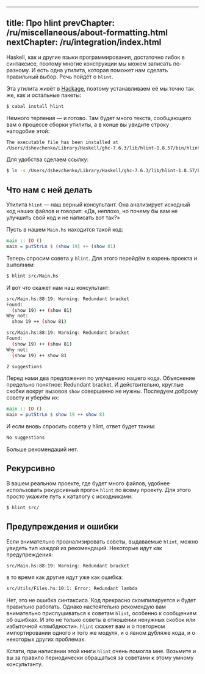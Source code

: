 ----
title: Про hlint
prevChapter: /ru/miscellaneous/about-formatting.html
nextChapter: /ru/integration/index.html
----

Haskell, как и другие языки программирования, достаточно гибок в синтаксисе, поэтому многие конструкции мы можем записать по-разному. И есть одна утилита, которая поможет нам сделать правильный выбор. Речь пойдёт о `hlint`.

Эта утилита живёт в [Hackage](http://hackage.haskell.org/package/hlint), поэтому устанавливаем её мы точно так же, как и остальные пакеты:

```bash
$ cabal install hlint
```

Немного терпения — и готово. Там будет много текста, сообщающего вам о процессе сборки утилиты, а в конце вы увидите строку наподобие этой:

```bash
The executable file has been installed at
/Users/dshevchenko/Library/Haskell/ghc-7.6.3/lib/hlint-1.8.57/bin/hlint
```

Для удобства сделаем ссылку:

```bash
$ ln -s /Users/dshevchenko/Library/Haskell/ghc-7.6.3/lib/hlint-1.8.57/bin/hlint /usr/local/bin/hlint
```

## Что нам с ней делать

Утилита `hlint` — наш верный консультант. Она анализирует исходный код наших файлов и говорит: «Да, неплохо, но почему бы вам не улучшить свой код и не написать вот так?»

Пусть в нашем `Main.hs` находится такой код:

```haskell
main :: IO ()
main = putStrLn $ (show 19) ++ (show 81)
```

Теперь спросим совета у `hlint`. Для этого перейдём в корень проекта и выполним:
 
```bash
$ hlint src/Main.hs
```

И вот что скажет нам наш консультант:

```bash
src/Main.hs:88:19: Warning: Redundant bracket
Found:
  (show 19) ++ (show 81)
Why not:
  show 19 ++ (show 81)

src/Main.hs:88:19: Warning: Redundant bracket
Found:
  (show 19) ++ (show 81)
Why not:
  (show 19) ++ show 81

2 suggestions
```

Перед нами два предложения по улучшению нашего кода. Объяснение предельно понятное: Redundant bracket. И действительно, круглые скобки вокруг вызовов `show` совершенно не нужны. Последуем доброму совету и уберём их:

```haskell
main :: IO ()
main = putStrLn $ show 19 ++ show 81
```

И если вновь cпросить совета у hlint, ответ будет таким:

```bash
No suggestions
```

Больше рекомендаций нет.

## Рекурсивно

В вашем реальном проекте, где будет много файлов, удобнее использовать рекурсивный прогон `hlint` по всему проекту. Для этого просто укажите путь к каталогу с исходниками:

```bash
$ hlint src/
```

## Предупреждения и ошибки

Если внимательно проанализировать советы, выдаваемые `hlint`, можно увидеть тип каждой из рекомендаций. Некоторые идут как предупреждения:

```bash
src/Main.hs:88:19: Warning: Redundant bracket
```

в то время как другие идут уже как ошибка:

```bash
src/Utils/Files.hs:10:1: Error: Redundant lambda
```

Нет, это не ошибка синтаксиса. Код прекрасно скомпилируется и будет правильно работать. Однако настоятельно рекомендую вам внимательно прислушиваться к советам `hlint`, особенно к сообщениям об ошибках. И это не только советы в отношении ненужных скобок или избыточной «лямбдности». `hlint` скажет вам и о повторном импортировании одного и того же модуля, и о явном дубляже кода, и о некоторых других проблемах.

Кстати, при написании этой книги `hlint` очень помогла мне. Возьмите и вы за правило периодически обращаться за советами к этому умному консультанту.

